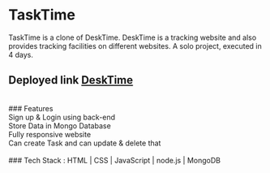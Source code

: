 # TaskTime

TaskTime is a clone of DeskTime. DeskTime is a tracking website and also provides tracking facilities on different websites. A solo project, executed in 4 days.
<br>
## Deployed link [DeskTime](https://meek-axolotl-45cadb.netlify.app)
<br>
### Features<br>
Sign up & Login using back-end<br>
Store Data in Mongo Database<br>
Fully responsive website<br>
Can create Task and can update & delete that<br>
<br>
### Tech Stack : 
HTML | CSS | JavaScript | node.js | MongoDB

